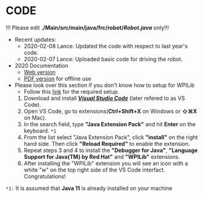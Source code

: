 # CODE

!!! Please edit **./Main/src/main/java/frc/robot/*Robot.java*** only!!!

- Recent updates: 
  - 2020-02-08 Lance: Updated the code with respect to last year's code.
  - 2020-02-07 Lance: Uploaded basic code for driving the robot.
- 2020 Documentation 
  - [Web version](https://docs.wpilib.org/en/latest/)
  - [PDF version](https://readthedocs.org/projects/frc-docs/downloads/pdf/latest/) for offline use
- Please look over this section if you don't know how to setup for WPILib
  * Follow this [link](https://docs.wpilib.org/en/latest/docs/getting-started/getting-started-frc-control-system/wpilib-setup.html) for the required setup. 
  1. Download and install [***Visual Studio Code***](https://code.visualstudio.com) (later refered to as VS Code).
  2. Open VS Code, go to extensions(**Ctrl+Shift+X** on Windows or **⇧⌘X** on Mac). 
  3. In the search field, type **"Java Extension Pack"** and hit **Enter** on the keyboard. ``*1``
  4. From the list select "Java Extension Pack", click **"install"** on the right hand side. Then click **"Reload Required"** to enable the extension.
  5. Repeat steps 3 and 4 to install the **"Debugger for Java"**, **"Language Support for Java(TM) by Red Hat"** and **"WPILib"** extensions. 
  6. After installing the "WPILib" extension you will see an icon with a white "w" on the top right side of the VS Code interfact. Congratulations!

``*1:`` It is assumed that **Java 11** is already installed on your machine
